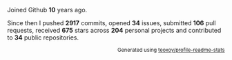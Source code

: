 Joined Github **10** years ago.

Since then I pushed **2917** commits, opened **34** issues, submitted **106** pull requests, received **675** stars across **204** personal projects and contributed to **34** public repositories.

<p align="right"><sub>Generated using <a href="https://github.com/marketplace/actions/profile-readme-stats">teoxoy/profile-readme-stats</a></sub></p>
